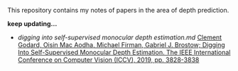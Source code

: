 This repository contains my notes of papers in the area of depth prediction.

**keep updating...**

- *digging into self-supervised monocular depth estimation.md*
[Clement Godard, Oisin Mac Aodha, Michael Firman, Gabriel J. Brostow; Digging Into Self-Supervised Monocular Depth Estimation. The IEEE International Conference on Computer Vision (ICCV), 2019, pp. 3828-3838](http://openaccess.thecvf.com/content_ICCV_2019/html/Godard_Digging_Into_Self-Supervised_Monocular_Depth_Estimation_ICCV_2019_paper.html)


